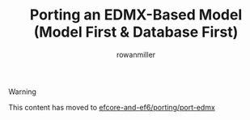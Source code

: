 ﻿---
title: Porting an EDMX-Based Model (Model First & Database First)
author: rowanmiller
ms.author: rowmil
manager: rowanmiller
ms.date: 10/27/2016
ms.topic: article
ms.assetid: d52aeaea-87fd-4dc7-a7d5-cdd65db09d13
ms.technology: entity-framework
ms.prod: entity-framework-core
uid: core/efcore-vs-ef6/porting/port-edmx
---

> [!WARNING]
> This content has moved to [efcore-and-ef6/porting/port-edmx](../../../efcore-and-ef6/porting/port-edmx.md)
